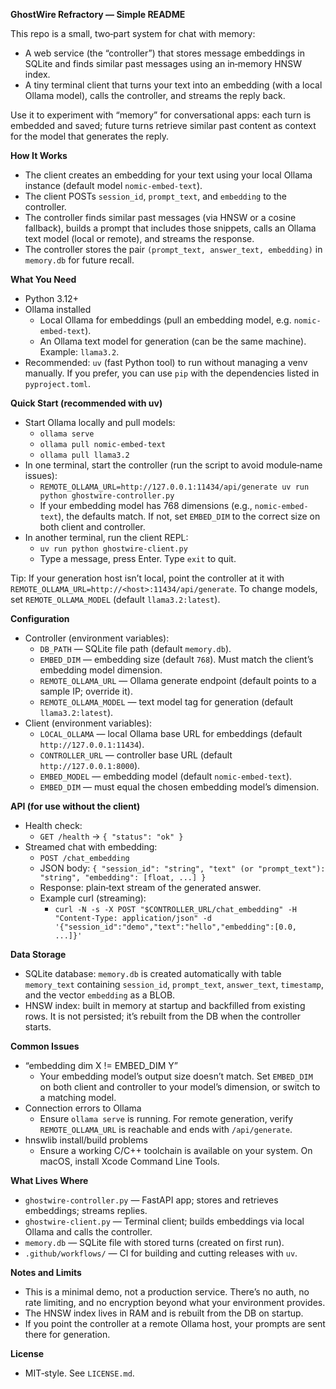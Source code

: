 **GhostWire Refractory — Simple README**

This repo is a small, two‑part system for chat with memory:
- A web service (the “controller”) that stores message embeddings in SQLite and finds similar past messages using an in‑memory HNSW index.
- A tiny terminal client that turns your text into an embedding (with a local Ollama model), calls the controller, and streams the reply back.

Use it to experiment with “memory” for conversational apps: each turn is embedded and saved; future turns retrieve similar past content as context for the model that generates the reply.

**How It Works**
- The client creates an embedding for your text using your local Ollama instance (default model `nomic-embed-text`).
- The client POSTs `session_id`, `prompt_text`, and `embedding` to the controller.
- The controller finds similar past messages (via HNSW or a cosine fallback), builds a prompt that includes those snippets, calls an Ollama text model (local or remote), and streams the response.
- The controller stores the pair `(prompt_text, answer_text, embedding)` in `memory.db` for future recall.

**What You Need**
- Python 3.12+
- Ollama installed
  - Local Ollama for embeddings (pull an embedding model, e.g. `nomic-embed-text`).
  - An Ollama text model for generation (can be the same machine). Example: `llama3.2`.
- Recommended: `uv` (fast Python tool) to run without managing a venv manually. If you prefer, you can use `pip` with the dependencies listed in `pyproject.toml`.

**Quick Start (recommended with uv)**
- Start Ollama locally and pull models:
  - `ollama serve`
  - `ollama pull nomic-embed-text`
  - `ollama pull llama3.2`
- In one terminal, start the controller (run the script to avoid module‑name issues):
  - `REMOTE_OLLAMA_URL=http://127.0.0.1:11434/api/generate uv run python ghostwire-controller.py`
  - If your embedding model has 768 dimensions (e.g., `nomic-embed-text`), the defaults match. If not, set `EMBED_DIM` to the correct size on both client and controller.
- In another terminal, run the client REPL:
  - `uv run python ghostwire-client.py`
  - Type a message, press Enter. Type `exit` to quit.

Tip: If your generation host isn’t local, point the controller at it with `REMOTE_OLLAMA_URL=http://<host>:11434/api/generate`. To change models, set `REMOTE_OLLAMA_MODEL` (default `llama3.2:latest`).

**Configuration**
- Controller (environment variables):
  - `DB_PATH` — SQLite file path (default `memory.db`).
  - `EMBED_DIM` — embedding size (default `768`). Must match the client’s embedding model dimension.
  - `REMOTE_OLLAMA_URL` — Ollama generate endpoint (default points to a sample IP; override it).
  - `REMOTE_OLLAMA_MODEL` — text model tag for generation (default `llama3.2:latest`).
- Client (environment variables):
  - `LOCAL_OLLAMA` — local Ollama base URL for embeddings (default `http://127.0.0.1:11434`).
  - `CONTROLLER_URL` — controller base URL (default `http://127.0.0.1:8000`).
  - `EMBED_MODEL` — embedding model (default `nomic-embed-text`).
  - `EMBED_DIM` — must equal the chosen embedding model’s dimension.

**API (for use without the client)**
- Health check:
  - `GET /health` → `{ "status": "ok" }`
- Streamed chat with embedding:
  - `POST /chat_embedding`
  - JSON body: `{ "session_id": "string", "text" (or "prompt_text"): "string", "embedding": [float, ...] }`
  - Response: plain‑text stream of the generated answer.
  - Example curl (streaming):
    - ``curl -N -s -X POST "$CONTROLLER_URL/chat_embedding" -H "Content-Type: application/json" -d '{"session_id":"demo","text":"hello","embedding":[0.0, ...]}'``

**Data Storage**
- SQLite database: `memory.db` is created automatically with table `memory_text` containing `session_id`, `prompt_text`, `answer_text`, `timestamp`, and the vector `embedding` as a BLOB.
- HNSW index: built in memory at startup and backfilled from existing rows. It is not persisted; it’s rebuilt from the DB when the controller starts.

**Common Issues**
- “embedding dim X != EMBED_DIM Y”
  - Your embedding model’s output size doesn’t match. Set `EMBED_DIM` on both client and controller to your model’s dimension, or switch to a matching model.
- Connection errors to Ollama
  - Ensure `ollama serve` is running. For remote generation, verify `REMOTE_OLLAMA_URL` is reachable and ends with `/api/generate`.
- hnswlib install/build problems
  - Ensure a working C/C++ toolchain is available on your system. On macOS, install Xcode Command Line Tools.

**What Lives Where**
- `ghostwire-controller.py` — FastAPI app; stores and retrieves embeddings; streams replies.
- `ghostwire-client.py` — Terminal client; builds embeddings via local Ollama and calls the controller.
- `memory.db` — SQLite file with stored turns (created on first run).
- `.github/workflows/` — CI for building and cutting releases with `uv`.

**Notes and Limits**
- This is a minimal demo, not a production service. There’s no auth, no rate limiting, and no encryption beyond what your environment provides.
- The HNSW index lives in RAM and is rebuilt from the DB on startup.
- If you point the controller at a remote Ollama host, your prompts are sent there for generation.

**License**
- MIT‑style. See `LICENSE.md`.
